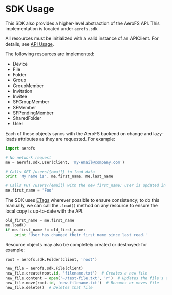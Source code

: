 # SDK Usage

This SDK also provides a higher-level abstraction of the AeroFS API. This
implementation is located under `aerofs.sdk`.

All resources must be initialized with a valid instance of an APIClient. For
details, see [API Usage](usage.api.md).

The following resources are implemented:

* Device
* File
* Folder
* Group
* GroupMember
* Invitation
* Invitee
* SFGroupMember
* SFMember
* SFPendingMember
* SharedFolder
* User

Each of these objects syncs with the AeroFS backend on change and lazy-loads
attributes as they are requested. For example:

```python
import aerofs

# No network request
me = aerofs.sdk.User(client, 'my-email@company.com')

# Calls GET /users/{email} to load data
print 'My name is', me.first_name, me.last_name

# Calls PUT /users/{email} with the new first_name; user is updated in backend
me.first_name = 'Foo'
```

The SDK uses [ETags](https://developers.aerofs.com/api/en/1.3/#overview_etags)
wherever possible to ensure consistency; to do this manually, we can call the
`.load()` method on any resource to ensure the local copy is up-to-date with
the API.

```python
old_first_name = me.first_name
me.load()
if me.first_name != old_first_name:
    print 'User has changed their first name since last read.'
```

Resource objects may also be completely created or destroyed: for example:

```python
root = aerofs.sdk.Folder(client, 'root')

new_file = aerofs.sdk.File(client)
new_file.create(root.id, 'filename.txt')  # Creates a new file
new_file.content = open('~/test-file.txt', 'r')  # Updates the file's contents
new_file.move(root.id, 'new-filename.txt')  # Renames or moves file
new_file.delete()  # Deletes that file
```
